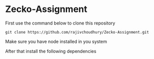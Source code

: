 # Zecko-Assignment

First use the command below to clone this repository

```
git clone https://github.com/rajivchoudhury/Zecko-Assignment.git
```

Make sure you have node installed in you system

After that install the following dependencies

